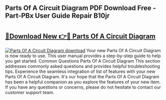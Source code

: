## Parts Of A Circuit Diagram PDF Download Free - Part-PBx User Guide Repair B10jr

# <h2><a href="http://dfjjfov.blite.top/?on=Parts+Of+A+Circuit+Diagram">🔗Download New 👉🔴 Parts Of A Circuit Diagram</a></h2>

[![Parts Of A Circuit Diagram download](https://i.imgur.com/lujVjoI.png)](http://dfjjfov.blite.top/?on=Parts+Of+A+Circuit+Diagram)
Your new Parts Of A Circuit Diagram is now ready to use. This user manual provides a step-by-step guide to help you get started. Common Questions Parts Of A Circuit Diagram This section addresses commonly asked questions and provides helpful troubleshooting tips. Experience the seamless integration of list of features with your new Parts Of A Circuit Diagram. It's our hope that the Parts Of A Circuit Diagram has been a helpful companion as you explore the features of your new item. If you have any questions or concerns, please do not hesitate to contact our customer support team.
